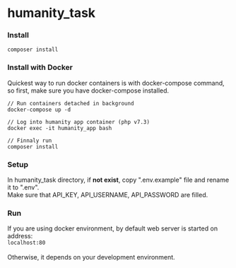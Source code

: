 # humanity_task

### Install
``
composer install
``
### Install with Docker
Quickest way to run docker containers is with docker-compose command, so first, make sure you have docker-compose installed.
```
// Run containers detached in background
docker-compose up -d 

// Log into humanity app container (php v7.3)
docker exec -it humanity_app bash

// Finnaly run
composer install
```

### Setup
In humanity_task directory, if <b>not exist</b>, 
copy ".env.example" file and rename it to ".env". <br>
Make sure that API_KEY, API_USERNAME, API_PASSWORD are filled.

### Run
If you are using docker environment, by default web server is started on address: <br>
`localhost:80` <br><br>
Otherwise, it depends on your development environment.